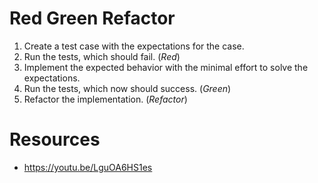
# Red Green Refactor

1. Create a test case with the expectations for the case.
2. Run the tests, which should fail. (*Red*)
3. Implement the expected behavior with the minimal effort to solve the expectations.
4. Run the tests, which now should success. (*Green*)
5. Refactor the implementation. (*Refactor*)

# Resources

- https://youtu.be/LguOA6HS1es